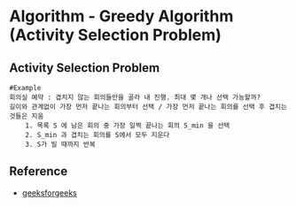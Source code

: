 # Algorithm - Greedy Algorithm (Activity Selection Problem)

## Activity Selection Problem


```shell
#Example
회의실 예약 : 겹치지 않는 회의들만을 골라 내 진행. 최대 몇 개나 선택 가능할까?
길이와 관계없이 가장 먼저 끝나는 회의부터 선택 / 가장 먼저 끝나는 회의를 선택 후 겹치는 것들은 지움
	1. 목록 S 에 남은 회의 중 가장 일찍 끝나는 회의 S_min 을 선택
	2. S_min 과 겹치는 회의를 S에서 모두 지운다
	3. S가 빌 때까지 반복
```

## Reference
* [geeksforgeeks](http://www.geeksforgeeks.org/fundamentals-of-algorithms/)
